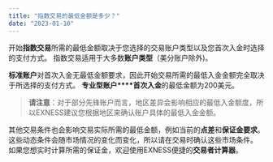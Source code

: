 ```yaml
---
title: "指数交易的最低金额是多少？"
date: "2023-01-10"
---
```


开始**指数交易**所需的最低金额取决于您选择的交易账户类型以及您首次入金时选择的支付方式。 指数交易适用于大多数**账户类型**（美分账户除外)。

**标准账户**对首次入金无最低金额要求，因此开始交易所需的最低入金金额完全取决于所选择的支付方式。 **专业型账户****首次入金**的最低金额为200美元。

> **请注意**：对于部分先锋账户而言，地区差异会影响相应的最低入金额度，所以EXNESS建议您根据地区来确认账户具体的最低入金金额。

其他交易条件也会影响交易实际所需的最低金额，例如当前的**点差**和**保证金要求**。 这些动态条件会随市场情况的变化而变化，所以请在交易时确认这些市场条件。 如果您想实时计算所需的保证金，欢迎使用EXNESS便捷的**交易者计算器**。
